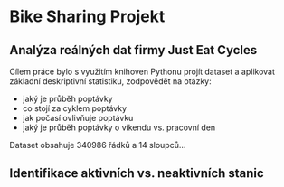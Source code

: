 # Bike Sharing Projekt
## Analýza reálných dat firmy Just Eat Cycles
Cílem práce bylo s využitím knihoven Pythonu projít dataset a aplikovat základní deskriptivní statistiku, zodpovědět na otázky:

* jaký je průběh poptávky
* co stojí za cyklem poptávky
* jak počasí ovlivňuje poptávku
* jaký je průběh poptávky o víkendu vs. pracovní den

Dataset obsahuje 340986 řádků a 14 sloupců...

## Identifikace aktivních vs. neaktivních stanic


